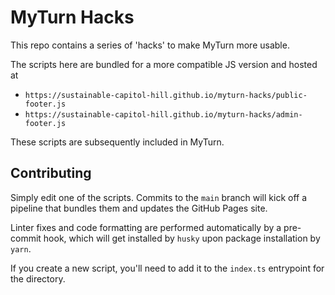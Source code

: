 # MyTurn Hacks

This repo contains a series of 'hacks' to make MyTurn more usable.

The scripts here are bundled for a more compatible JS version and hosted at

- `https://sustainable-capitol-hill.github.io/myturn-hacks/public-footer.js`
- `https://sustainable-capitol-hill.github.io/myturn-hacks/admin-footer.js`

These scripts are subsequently included in MyTurn.

## Contributing

Simply edit one of the scripts. Commits to the `main` branch will kick off a
pipeline that bundles them and updates the GitHub Pages site.

Linter fixes and code formatting are performed automatically by a pre-commit hook, which will get installed by `husky` upon package installation by `yarn`.

If you create a new script, you'll need to add it to the `index.ts` entrypoint
for the directory.
